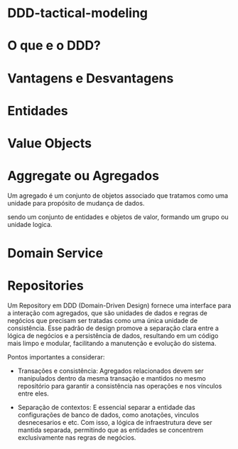 # DDD-tactical-modeling

# O que e o DDD?


# Vantagens e Desvantagens


# Entidades


# Value Objects



# Aggregate ou Agregados

Um agregado é um conjunto de objetos associado que tratamos como uma unidade para propósito de mudança de dados.

sendo um conjunto de entidades e objetos de valor, formando um grupo ou unidade logica.

# Domain Service


# Repositories

Um Repository em DDD (Domain-Driven Design) fornece uma interface para a interação com agregados, que são unidades de dados e regras de negócios que precisam ser tratadas como uma única unidade de consistência. Esse padrão de design promove a separação clara entre a lógica de negócios e a persistência de dados, resultando em um código mais limpo e modular, facilitando a manutenção e evolução do sistema.

Pontos importantes a considerar:

- Transações e consistência: Agregados relacionados devem ser manipulados dentro da mesma transação e mantidos no mesmo repositório para garantir a consistência nas operações e nos vínculos entre eles.

- Separação de contextos: E essencial separar a entidade das configurações de banco de dados, como anotações, vinculos desnecesarios e etc. Com isso, a lógica de infraestrutura deve ser mantida separada, permitindo que as entidades se concentrem exclusivamente nas regras de negócios.

